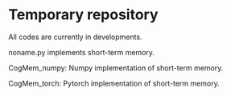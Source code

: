
# Temporary repository

All codes are currently in developments.

noname.py implements short-term memory. 

CogMem_numpy: Numpy implementation of short-term memory. 

CogMem_torch: Pytorch implementation of short-term memory. 
